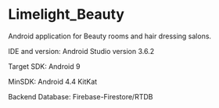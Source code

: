 # Limelight_Beauty
Android application for Beauty rooms and hair dressing salons.

IDE and version: Android Studio version 3.6.2

Target SDK: Android 9

MinSDK: Android 4.4 KitKat

Backend Database: Firebase-Firestore/RTDB
